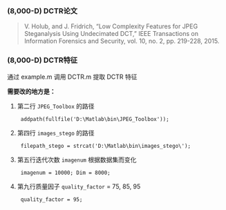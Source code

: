 ### (8,000-D) DCTR论文

> V. Holub, and J. Fridrich, “Low Complexity Features for JPEG Steganalysis Using Undecimated DCT,” IEEE Transactions on Information Forensics and Security, vol. 10, no. 2, pp. 219-228, 2015.

### (8,000-D) DCTR特征

通过 example.m 调用 DCTR.m 提取 DCTR 特征

**需要改的地方是：**

1. 第二行 `JPEG_Toolbox` 的路径

		addpath(fullfile('D:\Matlab\bin\JPEG_Toolbox'));

2. 第四行 `images_stego` 的路径

		filepath_stego = strcat('D:\Matlab\bin\images_stego\');

3. 第五行迭代次数 `imagenum` 根据数据集而变化

		imagenum = 10000; Dim = 8000;

4. 第九行质量因子 `quality_factor` = 75, 85, 95

		quality_factor = 95;



